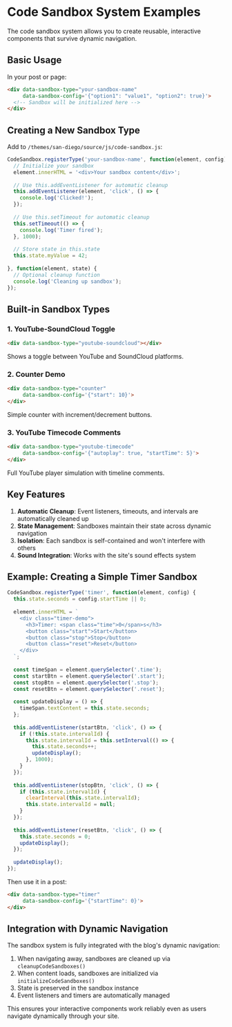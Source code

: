 # Code Sandbox System Examples

The code sandbox system allows you to create reusable, interactive components that survive dynamic navigation.

## Basic Usage

In your post or page:

```html
<div data-sandbox-type="your-sandbox-name" 
     data-sandbox-config='{"option1": "value1", "option2": true}'>
  <!-- Sandbox will be initialized here -->
</div>
```

## Creating a New Sandbox Type

Add to `/themes/san-diego/source/js/code-sandbox.js`:

```javascript
CodeSandbox.registerType('your-sandbox-name', function(element, config) {
  // Initialize your sandbox
  element.innerHTML = '<div>Your sandbox content</div>';
  
  // Use this.addEventListener for automatic cleanup
  this.addEventListener(element, 'click', () => {
    console.log('Clicked!');
  });
  
  // Use this.setTimeout for automatic cleanup
  this.setTimeout(() => {
    console.log('Timer fired');
  }, 1000);
  
  // Store state in this.state
  this.state.myValue = 42;
  
}, function(element, state) {
  // Optional cleanup function
  console.log('Cleaning up sandbox');
});
```

## Built-in Sandbox Types

### 1. YouTube-SoundCloud Toggle

```html
<div data-sandbox-type="youtube-soundcloud"></div>
```

Shows a toggle between YouTube and SoundCloud platforms.

### 2. Counter Demo

```html
<div data-sandbox-type="counter" 
     data-sandbox-config='{"start": 10}'>
</div>
```

Simple counter with increment/decrement buttons.

### 3. YouTube Timecode Comments

```html
<div data-sandbox-type="youtube-timecode" 
     data-sandbox-config='{"autoplay": true, "startTime": 5}'>
</div>
```

Full YouTube player simulation with timeline comments.

## Key Features

1. **Automatic Cleanup**: Event listeners, timeouts, and intervals are automatically cleaned up
2. **State Management**: Sandboxes maintain their state across dynamic navigation
3. **Isolation**: Each sandbox is self-contained and won't interfere with others
4. **Sound Integration**: Works with the site's sound effects system

## Example: Creating a Simple Timer Sandbox

```javascript
CodeSandbox.registerType('timer', function(element, config) {
  this.state.seconds = config.startTime || 0;
  
  element.innerHTML = `
    <div class="timer-demo">
      <h3>Timer: <span class="time">0</span>s</h3>
      <button class="start">Start</button>
      <button class="stop">Stop</button>
      <button class="reset">Reset</button>
    </div>
  `;
  
  const timeSpan = element.querySelector('.time');
  const startBtn = element.querySelector('.start');
  const stopBtn = element.querySelector('.stop');
  const resetBtn = element.querySelector('.reset');
  
  const updateDisplay = () => {
    timeSpan.textContent = this.state.seconds;
  };
  
  this.addEventListener(startBtn, 'click', () => {
    if (!this.state.intervalId) {
      this.state.intervalId = this.setInterval(() => {
        this.state.seconds++;
        updateDisplay();
      }, 1000);
    }
  });
  
  this.addEventListener(stopBtn, 'click', () => {
    if (this.state.intervalId) {
      clearInterval(this.state.intervalId);
      this.state.intervalId = null;
    }
  });
  
  this.addEventListener(resetBtn, 'click', () => {
    this.state.seconds = 0;
    updateDisplay();
  });
  
  updateDisplay();
});
```

Then use it in a post:

```html
<div data-sandbox-type="timer" 
     data-sandbox-config='{"startTime": 0}'>
</div>
```

## Integration with Dynamic Navigation

The sandbox system is fully integrated with the blog's dynamic navigation:

1. When navigating away, sandboxes are cleaned up via `cleanupCodeSandboxes()`
2. When content loads, sandboxes are initialized via `initializeCodeSandboxes()`
3. State is preserved in the sandbox instance
4. Event listeners and timers are automatically managed

This ensures your interactive components work reliably even as users navigate dynamically through your site.